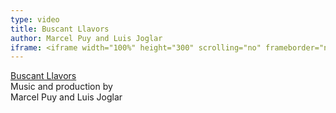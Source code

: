 ```yaml
---
type: video
title: Buscant Llavors
author: Marcel Puy and Luis Joglar
iframe: <iframe width="100%" height="300" scrolling="no" frameborder="no" allow="autoplay" src="https://w.soundcloud.com/player/?url=https%3A//api.soundcloud.com/tracks/122016160&color=%235566b7&auto_play=false&hide_related=false&show_comments=true&show_user=true&show_reposts=false&show_teaser=true&visual=true"></iframe><div style="font-size:10px; color:#cccccc;line-break:anywhere;word-break:normal;overflow:hidden;white-space:nowrap;text-overflow:ellipsis; font-family:Interstate,Lucida Grande,Lucida Sans Unicode,Lucida Sans,Garuda,Verdana,Tahoma,sans-serif;font-weight:100;"><a href="https://soundcloud.com/luis-joglar" title="Luis Joglar" target="_blank" style="color:#cccccc; text-decoration:none;">Luis Joglar</a> · <a href="https://soundcloud.com/luis-joglar/buscantllavors-teaser-version2" title="BuscantLlavors Teaser version2" target="_blank" style="color:#cccccc; text-decoration:none;">BuscantLlavors Teaser version2</a></div>
---
```

[Buscant Llavors](https://vimeo.com/buscantllavors)<br />
Music and production by <br />Marcel Puy and Luis Joglar